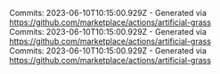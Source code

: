 Commits: 2023-06-10T10:15:00.929Z - Generated via https://github.com/marketplace/actions/artificial-grass
<br>
Commits: 2023-06-10T10:15:00.929Z - Generated via https://github.com/marketplace/actions/artificial-grass
<br>
Commits: 2023-06-10T10:15:00.929Z - Generated via https://github.com/marketplace/actions/artificial-grass
<br>
